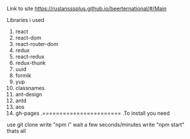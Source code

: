 Link to site https://ruslansssplus.github.io/beerternational/#/Main

Libraries i used

1. react
2. react-dom
3. react-router-dom
4. redux
5. react-redux
6. redux-thunk
7. uuid
8. formik
9. yup
10. classnames
11. ant-design
12. antd
13. aos
14. gh-pages
.=======================
.To install you need

use git clone
write "npm i"
wait a few seconds/minutes
write "npm start"
thats all
